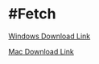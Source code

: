 #Fetch
=================

[Windows Download Link](https://github.com/raymonstah/Fetch/blob/master/Fetch.zip?raw=true)

[Mac Download Link](https://github.com/raymonstah/Fetch/blob/master/fetch_mac.zip?raw=true)
